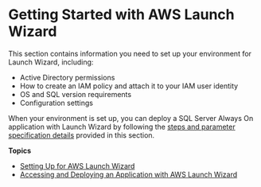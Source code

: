 # Getting Started with AWS Launch Wizard<a name="launch-wizard-getting-started"></a>

 This section contains information you need to set up your environment for Launch Wizard, including:
+ Active Directory permissions
+ How to create an IAM policy and attach it to your IAM user identity
+ OS and SQL version requirements
+ Configuration settings

When your environment is set up, you can deploy a SQL Server Always On application with Launch Wizard by following the [steps and parameter specification details](launch-wizard-deploying.md) provided in this section\.

**Topics**
+ [Setting Up for AWS Launch Wizard](launch-wizard-setting-up.md)
+ [Accessing and Deploying an Application with AWS Launch Wizard](launch-wizard-deploying.md)
